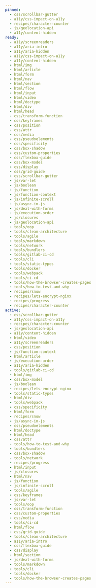 ```yaml
---
pinned:
  - css/scrollbar-gutter
  - a11y/css-impact-on-a11y
  - recipes/character-counter
  - js/geolocation-api
  - a11y/content-hidden
ready:
  - a11y/screenreaders
  - a11y/aria-intro
  - a11y/aria-hidden
  - a11y/css-impact-on-a11y
  - a11y/content-hidden
  - html/img
  - html/article
  - html/form
  - html/nav
  - html/section
  - html/flow
  - html/input
  - html/video
  - html/doctype
  - html/div
  - html/head
  - css/transform-function
  - css/keyframes
  - css/position
  - css/attr
  - css/media
  - css/pseudoelements
  - css/specificity
  - css/box-shadow
  - css/custom-properties
  - css/flexbox-guide
  - css/box-model
  - css/display
  - css/grid-guide
  - css/scrollbar-gutter
  - js/var-let
  - js/boolean
  - js/function
  - js/function-context
  - js/infinite-scroll
  - js/async-in-js
  - js/deal-with-forms
  - js/execution-order
  - js/closures
  - js/geolocation-api
  - tools/oop
  - tools/clean-architecture
  - tools/agile
  - tools/markdown
  - tools/network
  - tools/bundlers
  - tools/gitlab-ci-cd
  - tools/cli
  - tools/static-types
  - tools/docker
  - tools/webpack
  - tools/ci-cd
  - tools/how-the-browser-creates-pages
  - tools/how-to-test-and-why
  - recipes/snow
  - recipes/lets-encrypt-nginx
  - recipes/progress
  - recipes/character-counter
active:
  - css/scrollbar-gutter
  - a11y/css-impact-on-a11y
  - recipes/character-counter
  - js/geolocation-api
  - a11y/content-hidden
  - html/video
  - a11y/screenreaders
  - css/position
  - js/function-context
  - html/article
  - js/execution-order
  - a11y/aria-hidden
  - tools/gitlab-ci-cd
  - html/img
  - css/box-model
  - js/boolean
  - recipes/lets-encrypt-nginx
  - tools/static-types
  - html/div
  - tools/webpack
  - css/specificity
  - html/form
  - recipes/snow
  - js/async-in-js
  - css/pseudoelements
  - html/doctype
  - html/head
  - css/attr
  - tools/how-to-test-and-why
  - tools/bundlers
  - css/box-shadow
  - tools/network
  - recipes/progress
  - html/input
  - js/closures
  - html/nav
  - js/function
  - js/infinite-scroll
  - tools/agile
  - css/keyframes
  - js/var-let
  - tools/oop
  - css/transform-function
  - css/custom-properties
  - css/media
  - tools/ci-cd
  - html/flow
  - css/grid-guide
  - tools/clean-architecture
  - a11y/aria-intro
  - css/flexbox-guide
  - css/display
  - html/section
  - js/deal-with-forms
  - tools/markdown
  - tools/cli
  - tools/docker
  - tools/how-the-browser-creates-pages
---
```


